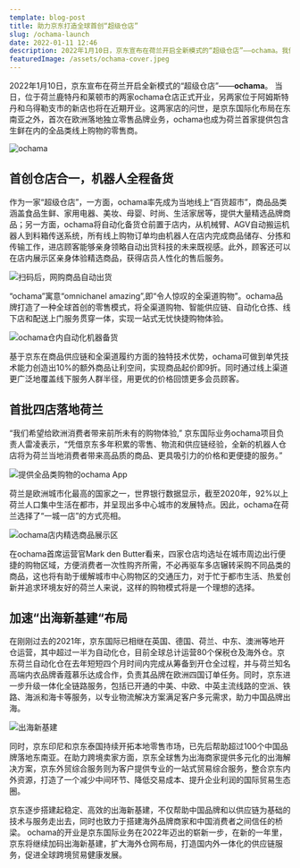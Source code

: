 ```yaml
---
template: blog-post
title: 助力京东打造全球首创“超级仓店”
slug: /ochama-launch
date: 2022-01-11 12:46
description: 2022年1月10日，京东宣布在荷兰开启全新模式的“超级仓店”——ochama。我们作为软件方案的主要供应商全程参与了这一富有挑战的过程。
featuredImage: /assets/ochama-cover.jpeg
---
```


2022年1月10日，京东宣布在荷兰开启全新模式的“超级仓店”——**ochama**。 当日，位于荷兰鹿特丹和莱顿市的两家ochama仓店正式开业，另两家位于阿姆斯特丹和乌得勒支市的新店也将在近期开业。这两家店的问世，是京东国际化布局在东南亚之外，首次在欧洲落地独立零售品牌业务，ochama也成为荷兰首家提供包含生鲜在内的全品类线上购物的零售商。

![ochama](/assets/2022-01-13-smart-home-001.gif "超级店仓ochama在荷兰莱顿、鹿特丹开业")

## 首创仓店合一，机器人全程备货

作为一家“超级仓店”，一方面，ochama率先成为当地线上“百货超市”，商品品类涵盖食品生鲜、家用电器、美妆、母婴、时尚、生活家居等，提供大量精选品牌商品；另一方面，ochama将自动化备货仓前置于店内，从机械臂、AGV自动搬运机器人到料箱传送系统，所有线上购物订单均由机器人在店内完成商品储存、分拣和传输工作，进店顾客能够亲身领略自动出货科技的未来既视感。此外，顾客还可以在店内展示区亲身体验精选商品，获得店员人性化的售后服务。

![扫码后，网购商品自动出货](/assets/2022-01-13-smart-home-002.jpeg "扫码后，网购商品自动出货")

“ochama”寓意“omnichanel amazing”,即“令人惊叹的全渠道购物”。ochama品牌打造了一种全球首创的零售模式，将全渠道购物、智能供应链、自动化仓拣、线下店和配送上门服务贯穿一体，实现一站式无忧快捷购物体验。

![ochama仓内自动化机器备货](/assets/2022-01-13-smart-home-003.gif)

基于京东在商品供应链和全渠道履约方面的独特技术优势，ochama可做到单凭技术能力创造出10%的额外商品让利空间，实现商品起价即9折。同时通过线上渠道更广泛地覆盖线下服务人群半径，用更优的价格回馈更多会员顾客。

## 首批四店落地荷兰

“我们希望给欧洲消费者带来前所未有的购物体验,” 京东国际业务ochama项目负责人雷凌表示，“凭借京东多年积累的零售、物流和供应链经验，全新的机器人仓店将为荷兰当地消费者带来高品质的商品、更具吸引力的价格和更便捷的服务。”

![提供全品类购物的ochama App](/assets/2022-01-13-smart-home-004.jpeg)

荷兰是欧洲城市化最高的国家之一，世界银行数据显示，截至2020年，92%以上荷兰人口集中生活在都市，并呈现出多中心城市的发展特点。因此，ochama在荷兰选择了“一城一店”的方式亮相。

![ochama店内精选商品展示区](/assets/2022-01-13-smart-home-005.jpeg)

在ochama首席运营官Mark den Butter看来，四家仓店均选址在城市周边出行便捷的购物区域，方便消费者一次性购齐所需，不必再驱车多店辗转采购不同品类的商品，这也将有助于缓解城市中心购物区的交通压力，对于忙于都市生活、热爱创新并追求环境友好的荷兰人来说，这样的购物模式将是一个理想的选择。

## 加速“出海新基建“布局

在刚刚过去的2021年，京东国际已相继在英国、德国、荷兰、中东、澳洲等地开仓运营，其中超过一半为自动化仓，目前全球总计运营80个保税仓及海外仓。京东荷兰自动化仓在去年短短四个月时间内完成从筹备到开仓全过程，并与荷兰知名高端内衣品牌香蔻慕乐达成合作，负责其品牌在欧洲四国订单任务。同时，京东进一步升级一体化全链路服务，包括已开通的中美、中欧、中英主流线路的空派、铁路、海派和海卡等服务，以专业物流解决方案满足客户多元需求，助力中国品牌出海。

![出海新基建](/assets/2022-01-13-smart-home-006.jpeg)

同时，京东印尼和京东泰国持续开拓本地零售市场，已先后帮助超过100个中国品牌落地东南亚。在助力跨境卖家方面，京东全球售为出海商家提供多元化的出海解决方案，京东外贸综合服务则为客户提供专业的一站式贸易综合服务，整合京东内外资源，打造了一个减少中间环节、降低交易成本、提升企业利润的国际贸易生态圈。

京东逐步搭建起稳定、高效的出海新基建，不仅帮助中国品牌和以供应链为基础的技术与服务走出去，同时也致力于搭建海外品牌商家和中国消费者之间信任的桥梁。 ochama的开业是京东国际业务在2022年迈出的崭新一步，在新的一年里，京东将继续加码出海新基建，扩大海外仓网布局，打造国内外一体化的供应链服务，促进全球跨境贸易健康发展。
